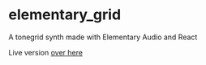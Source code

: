 # elementary_grid
A tonegrid synth made with Elementary Audio and React

Live version [over here](https://teetow.github.io/elementary_grid)
